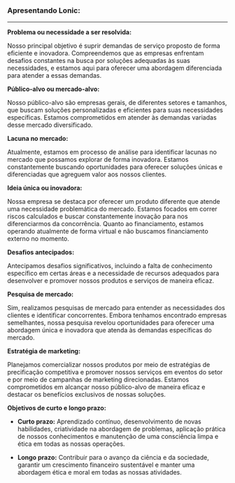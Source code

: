 ### Apresentando Lonic:

---

**Problema ou necessidade a ser resolvida:**

Nosso principal objetivo é suprir demandas de serviço proposto de forma eficiente e inovadora. Compreendemos que as empresas enfrentam desafios constantes na busca por soluções adequadas às suas necessidades, e estamos aqui para oferecer uma abordagem diferenciada para atender a essas demandas.

**Público-alvo ou mercado-alvo:**

Nosso público-alvo são empresas gerais, de diferentes setores e tamanhos, que buscam soluções personalizadas e eficientes para suas necessidades específicas. Estamos comprometidos em atender às demandas variadas desse mercado diversificado.

**Lacuna no mercado:**

Atualmente, estamos em processo de análise para identificar lacunas no mercado que possamos explorar de forma inovadora. Estamos constantemente buscando oportunidades para oferecer soluções únicas e diferenciadas que agreguem valor aos nossos clientes.

**Ideia única ou inovadora:**

Nossa empresa se destaca por oferecer um produto diferente que atende uma necessidade problemática do mercado. Estamos focados em correr riscos calculados e buscar constantemente inovação para nos diferenciarmos da concorrência. Quanto ao financiamento, estamos operando atualmente de forma virtual e não buscamos financiamento externo no momento.

**Desafios antecipados:**

Antecipamos desafios significativos, incluindo a falta de conhecimento específico em certas áreas e a necessidade de recursos adequados para desenvolver e promover nossos produtos e serviços de maneira eficaz.

**Pesquisa de mercado:**

Sim, realizamos pesquisas de mercado para entender as necessidades dos clientes e identificar concorrentes. Embora tenhamos encontrado empresas semelhantes, nossa pesquisa revelou oportunidades para oferecer uma abordagem única e inovadora que atenda às demandas específicas do mercado.

**Estratégia de marketing:**

Planejamos comercializar nossos produtos por meio de estratégias de precificação competitiva e promover nossos serviços em eventos do setor e por meio de campanhas de marketing direcionadas. Estamos comprometidos em alcançar nosso público-alvo de maneira eficaz e destacar os benefícios exclusivos de nossas soluções.

**Objetivos de curto e longo prazo:**

- **Curto prazo:** Aprendizado contínuo, desenvolvimento de novas habilidades, criatividade na abordagem de problemas, aplicação prática de nossos conhecimentos e manutenção de uma consciência limpa e ética em todas as nossas operações.
  
- **Longo prazo:** Contribuir para o avanço da ciência e da sociedade, garantir um crescimento financeiro sustentável e manter uma abordagem ética e moral em todas as nossas atividades.
